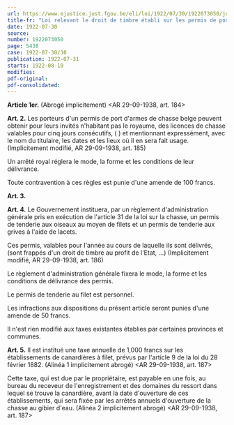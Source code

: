 ```yaml
---
url: https://www.ejustice.just.fgov.be/eli/loi/1922/07/30/1922073050/justel
title-fr: "Loi relevant le droit de timbre établi sur les permis de port d'armes de chasse et de chasse au lévrier et instituant un permis de tenderie aux oiseaux ainsi qu'une taxe sur les établissements de canardières."
date: 1922-07-30
source:
number: 1922073050
page: 5438
case: 1922-07-30/30
publication: 1922-07-31
starts: 1922-08-10
modifies:
pdf-original:
pdf-consolidated:
---
```


**Article 1er.** (Abrogé implicitement) <AR 29-09-1938, art. 184><Voir note sous TITRE>

**Art. 2.** Les porteurs d'un permis de port d'armes de chasse belge peuvent obtenir pour leurs invités n'habitant pas le royaume, des licences de chasse valables pour cinq jours consécutifs, ( ) et mentionnant expressément, avec le nom du titulaire, les dates et les lieux où il en sera fait usage. (Implicitement modifié, AR 29-09-1938, art. 185)

Un arrêté royal réglera le mode, la forme et les conditions de leur délivrance.

Toute contravention à ces règles est punie d'une amende de 100 francs. <Voir note sous TITRE>

**Art. 3.** <Disposition modificative><Voir note sous TITRE>

**Art. 4.** Le Gouvernement instituera, par un règlement d'administration générale pris en exécution de l'article 31 de la loi sur la chasse, un permis de tenderie aux oiseaux au moyen de filets et un permis de tenderie aux grives à l'aide de lacets.

Ces permis, valables pour l'année au cours de laquelle ils sont délivrés, (sont frappés d'un droit de timbre au profit de l'Etat, ...) (Implicitement modifié, AR 29-09-1938, art. 186)

Le règlement d'administration générale fixera le mode, la forme et les conditions de délivrance des permis.

Le permis de tenderie au filet est personnel.

Les infractions aux dispositions du présent article seront punies d'une amende de 50 francs.

Il n'est rien modifié aux taxes existantes établies par certaines provinces et communes. <Voir note sous TITRE>

**Art. 5.** Il est institué une taxe annuelle de 1,000 francs sur les établissements de canardières à filet, prévus par l'article 9 de la loi du 28 février 1882. (Alinéa 1 implicitement abrogé) <AR 29-09-1938, art. 187>

Cette taxe, qui est due par le propriétaire, est payable en une fois, au bureau du receveur de l'enregistrement et des domaines du ressort dans lequel se trouve la canardière, avant la date d'ouverture de ces établissements, qui sera fixée par les arrêtés annuels d'ouverture de la chasse au gibier d'eau. (Alinéa 2 implicitement abrogé) <AR 29-09-1938, art. 187><Voir note sous TITRE>
